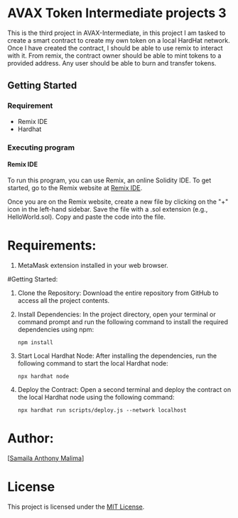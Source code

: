 # AVAX Token Intermediate projects 3

This is the third project in AVAX-Intermediate, in this project I am tasked to create a smart contract to create my own token on a local HardHat network. Once I have created the contract, I should be able to use remix to interact with it. From remix, the contract owner should be able to mint tokens to a provided address. Any user should be able to burn and transfer tokens.

## Getting Started

### Requirement

- Remix IDE
- Hardhat

### Executing program

#### Remix IDE

To run this program, you can use Remix, an online Solidity IDE. To get started, go to the Remix website at [Remix IDE](https://remix.ethereum.org/).

Once you are on the Remix website, create a new file by clicking on the "+" icon in the left-hand sidebar. Save the file with a .sol extension (e.g., HelloWorld.sol). Copy and paste the code into the file.

# Requirements:
1. MetaMask extension installed in your web browser.

#Getting Started:

1. Clone the Repository:
   Download the entire repository from GitHub to access all the project contents.

2. Install Dependencies:
   In the project directory, open your terminal or command prompt and run the following command to install the required dependencies using npm:

   ```
   npm install
   ```

3. Start Local Hardhat Node:
   After installing the dependencies, run the following command to start the local Hardhat node:

   ```
   npx hardhat node
   ```

4. Deploy the Contract:
   Open a second terminal and deploy the contract on the local Hardhat node using the following command:

   ```
   npx hardhat run scripts/deploy.js --network localhost
   ```

  # Author:
[[Samaila Anthony Malima](https://github.com/samailamalima)] 

# License
This project is licensed under the [MIT License](LICENSE).

